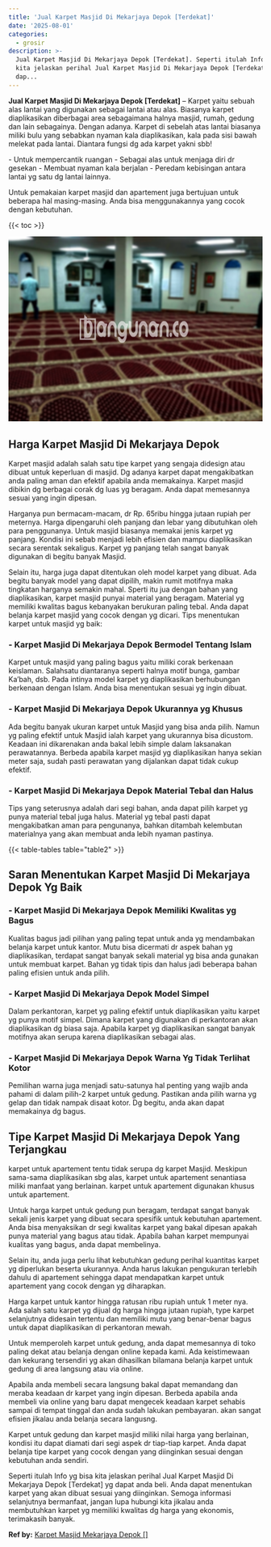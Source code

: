 ```yaml
---
title: 'Jual Karpet Masjid Di Mekarjaya Depok [Terdekat]'
date: '2025-08-01'
categories:
  - grosir
description: >-
  Jual Karpet Masjid Di Mekarjaya Depok [Terdekat]. Seperti itulah Info yg bisa
  kita jelaskan perihal Jual Karpet Masjid Di Mekarjaya Depok [Terdekat] yg
  dap...
---
```


**Jual Karpet Masjid Di Mekarjaya Depok \[Terdekat\]** – Karpet yaitu sebuah alas lantai yang digunakan sebagai lantai atau alas. Biasanya karpet diaplikasikan diberbagai area sebagaimana halnya masjid, rumah, gedung dan lain sebagainya. Dengan adanya. Karpet di sebelah atas lantai biasanya miliki bulu yang sebabkan nyaman kala diaplikasikan, kala pada sisi bawah melekat pada lantai. Diantara fungsi dg ada karpet yakni sbb!

\- Untuk mempercantik ruangan - Sebagai alas untuk menjaga diri dr gesekan - Membuat nyaman kala berjalan - Peredam kebisingan antara lantai yg satu dg lantai lainnya.

Untuk pemakaian karpet masjid dan apartement juga bertujuan untuk beberapa hal masing-masing. Anda bisa menggunakannya yang cocok dengan kebutuhan.

{{< toc >}}

![Jual Karpet Masjid Di Mekarjaya Depok [Terdekat]](/images/grosir-karpet-murah-63.png)

## Harga Karpet Masjid Di Mekarjaya Depok

Karpet masjid adalah salah satu tipe karpet yang sengaja didesign atau dibuat untuk keperluan di masjid. Dg adanya karpet dapat mengakibatkan anda paling aman dan efektif apabila anda memakainya. Karpet masjid dibikin dg berbagai corak dg luas yg beragam. Anda dapat memesannya sesuai yang ingin dipesan.

Harganya pun bermacam-macam, dr Rp. 65ribu hingga jutaan rupiah per meternya. Harga dipengaruhi oleh panjang dan lebar yang dibutuhkan oleh para penggunanya. Untuk masjid biasanya memakai jenis karpet yg panjang. Kondisi ini sebab menjadi lebih efisien dan mampu diaplikasikan secara serentak sekaligus. Karpet yg panjang telah sangat banyak digunakan di begitu banyak Masjid.

Selain itu, harga juga dapat ditentukan oleh model karpet yang dibuat. Ada begitu banyak model yang dapat dipilih, makin rumit motifnya maka tingkatan harganya semakin mahal. Sperti itu jua dengan bahan yang diaplikasikan, karpet masjid punyai material yang beragam. Material yg memiliki kwalitas bagus kebanyakan berukuran paling tebal. Anda dapat belanja karpet masjid yang cocok dengan yg dicari. Tips menentukan karpet untuk masjid yg baik:

### \- Karpet Masjid Di Mekarjaya Depok Bermodel Tentang Islam

Karpet untuk masjid yang paling bagus yaitu miliki corak berkenaan keislaman. Salahsatu diantaranya seperti halnya motif bunga, gambar Ka’bah, dsb. Pada intinya model karpet yg diaplikasikan berhubungan berkenaan dengan Islam. Anda bisa menentukan sesuai yg ingin dibuat.

### \- Karpet Masjid Di Mekarjaya Depok Ukurannya yg Khusus

Ada begitu banyak ukuran karpet untuk Masjid yang bisa anda pilih. Namun yg paling efektif untuk Masjid ialah karpet yang ukurannya bisa dicustom. Keadaan ini dikarenakan anda bakal lebih simple dalam laksanakan perawatannya. Berbeda apabila karpet masjid yg diaplikasikan hanya sekian meter saja, sudah pasti perawatan yang dijalankan dapat tidak cukup efektif.

### \- Karpet Masjid Di Mekarjaya Depok Material Tebal dan Halus

Tips yang seterusnya adalah dari segi bahan, anda dapat pilih karpet yg punya material tebal juga halus. Material yg tebal pasti dapat mengakibatkan aman para pengunanya, bahkan ditambah kelembutan materialnya yang akan membuat anda lebih nyaman pastinya.

{{< table-tables table="table2" >}}

## Saran Menentukan Karpet Masjid Di Mekarjaya Depok Yg Baik

### \- Karpet Masjid Di Mekarjaya Depok Memiliki Kwalitas yg Bagus

Kualitas bagus jadi pilihan yang paling tepat untuk anda yg mendambakan belanja karpet untuk kantor. Mutu bisa dicermati dr aspek bahan yg diaplikasikan, terdapat sangat banyak sekali material yg bisa anda gunakan untuk membuat karpet. Bahan yg tidak tipis dan halus jadi beberapa bahan paling efisien untuk anda pilih.

### \- Karpet Masjid Di Mekarjaya Depok Model Simpel

Dalam perkantoran, karpet yg paling efektif untuk diaplikasikan yaitu karpet yg punya motif simpel. Dimana karpet yang digunakan di perkantoran akan diaplikasikan dg biasa saja. Apabila karpet yg diaplikasikan sangat banyak motifnya akan serupa karena diaplikasikan sebagai alas.

### \- Karpet Masjid Di Mekarjaya Depok Warna Yg Tidak Terlihat Kotor

Pemilihan warna juga menjadi satu-satunya hal penting yang wajib anda pahami di dalam pilih-2 karpet untuk gedung. Pastikan anda pilih warna yg gelap dan tidak nampak disaat kotor. Dg begitu, anda akan dapat memakainya dg bagus.

## Tipe Karpet Masjid Di Mekarjaya Depok Yang Terjangkau

karpet untuk apartement tentu tidak serupa dg karpet Masjid. Meskipun sama-sama diaplikasikan sbg alas, karpet untuk apartement senantiasa miliki manfaat yang berlainan. karpet untuk apartement digunakan khusus untuk apartement.

Untuk harga karpet untuk gedung pun beragam, terdapat sangat banyak sekali jenis karpet yang dibuat secara spesifik untuk kebutuhan apartement. Anda bisa menyaksikan dr segi kwalitas karpet yang bakal dipesan apakah punya material yang bagus atau tidak. Apabila bahan karpet mempunyai kualitas yang bagus, anda dapat membelinya.

Selain itu, anda juga perlu lihat kebutuhkan gedung perihal kuantitas karpet yg diperlukan beserta ukurannya. Anda harus lakukan pengukuran terlebih dahulu di apartement sehingga dapat mendapatkan karpet untuk apartement yang cocok dengan yg diharapkan.

Harga karpet untuk kantor hingga ratusan ribu rupiah untuk 1 meter nya. Ada salah satu karpet yg dijual dg harga hingga jutaan rupiah, type karpet selanjutnya didesain tertentu dan memiliki mutu yang benar-benar bagus untuk dapat diaplikasikan di perkantoran mewah.

Untuk memperoleh karpet untuk gedung, anda dapat memesannya di toko paling dekat atau belanja dengan online kepada kami. Ada keistimewaan dan kekurang tersendiri yg akan dihasilkan bilamana belanja karpet untuk gedung di area langsung atau via online.

Apabila anda membeli secara langsung bakal dapat memandang dan meraba keadaan dr karpet yang ingin dipesan. Berbeda apabila anda membeli via online yang baru dapat mengecek keadaan karpet sehabis sampai di tempat tinggal dan anda sudah lakukan pembayaran. akan sangat efisien jikalau anda belanja secara langusng.

Karpet untuk gedung dan karpet masjid miliki nilai harga yang berlainan, kondisi itu dapat diamati dari segi aspek dr tiap-tiap karpet. Anda dapat belanja tipe karpet yang cocok dengan yang diinginkan sesuai dengan kebutuhan anda sendiri.

Seperti itulah Info yg bisa kita jelaskan perihal Jual Karpet Masjid Di Mekarjaya Depok \[Terdekat\] yg dapat anda beli. Anda dapat menentukan karpet yang akan dibuat sesuai yang diinginkan. Semoga informasi selanjutnya bermanfaat, jangan lupa hubungi kita jikalau anda membutuhkan karpet yg memiliki kwalitas dg harga yang ekonomis, terimakasih banyak.

**Ref by:**  [Karpet Masjid Mekarjaya Depok []](https://id.wikipedia.org/wiki/Karpet)
